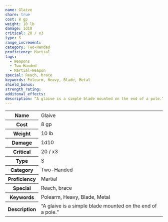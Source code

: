 ```yaml
---
name: Glaive
share: true
cost: 8 gp
weight: 10 lb
damage: 1d10
critical: 20 / x3
type: S
range_increment: 
category: Two-Handed
proficiency: Martial
tags:
  - Weapons
  - Two-Handed
  - Martial-Weapon
special: Reach, brace
keywords: Polearm, Heavy, Blade, Metal
shield_bonus: 
strength_rating: 
additonal_effects: 
description: “A glaive is a simple blade mounted on the end of a pole.”
---
```


<p><span style="overflow-x: auto;"><table><tbody><tr><th>Name</th><td>Glaive</td></tr><tr><th>Cost</th><td>8 gp</td></tr><tr><th>Weight</th><td>10 lb</td></tr><tr><th>Damage</th><td>1d10</td></tr><tr><th>Critical</th><td>20 / x3</td></tr><tr><th>Type</th><td>S</td></tr><tr><th>Category</th><td>Two-Handed</td></tr><tr><th>Proficiency</th><td>Martial</td></tr><tr><th>Special</th><td>Reach, brace</td></tr><tr><th>Keywords</th><td>Polearm, Heavy, Blade, Metal</td></tr><tr><th>Description</th><td>“A glaive is a simple blade mounted on the end of a pole.”</td></tr></tbody></table></span></p>